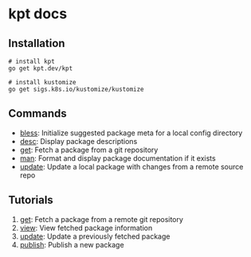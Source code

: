 # kpt docs

## Installation
    
    # install kpt
    go get kpt.dev/kpt

    # install kustomize
    go get sigs.k8s.io/kustomize/kustomize
    
## Commands

- [bless](commands/bless.md): Initialize suggested package meta for a local config directory
- [desc](commands/desc.md): Display package descriptions
- [get](commands/get.md): Fetch a package from a git repository
- [man](commands/man.md): Format and display package documentation if it exists
- [update](commands/update.md): Update a local package with changes from a remote source repo

## Tutorials

1. [get](tutorials/fetch-a-package.md): Fetch a package from a remote git repository
1. [view](tutorials/working-with-local-packages.md): View fetched package information
1. [update](tutorials/update-a-local-package.md): Update a previously fetched package 
1. [publish](tutorials/publish-a-package.md): Publish a new package


